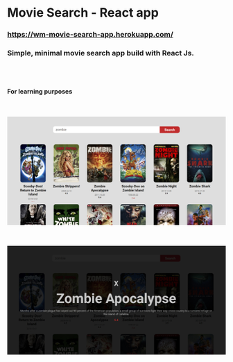 # Movie Search - React app

### https://wm-movie-search-app.herokuapp.com/

### Simple, minimal movie search app build with React Js.

<br>
<br>

#### For learning purposes

<br>

<img src="readme_files/02.jpg"
     alt="01"
     style="height: auto;"/>

<br>

<img src="readme_files/03.jpg"
     alt="01"
     style="height: auto;"/>

<br>
